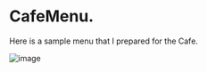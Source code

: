 # CafeMenu.
Here is a sample menu that I prepared for the Cafe.

![image](https://user-images.githubusercontent.com/126266744/231899341-52ef9b2b-31ba-48f2-b106-d44071b0499a.png)


